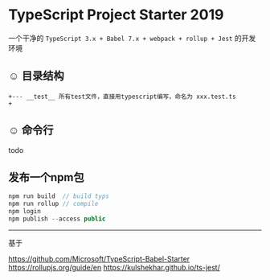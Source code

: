 # TypeScript Project Starter 2019

一个干净的 `TypeScript 3.x + Babel 7.x + webpack + rollup + Jest` 的开发环境 

## :relaxed: 目录结构

```
+--- __test__ 所有test文件，直接用typescript编写，命名为 xxx.test.ts
+

```

## :relaxed: 命令行

todo

## 发布一个npm包

```javascript
npm run build  // build typs
npm run rollup // compile
npm login
npm publish --access public
```

----
基于

https://github.com/Microsoft/TypeScript-Babel-Starter
https://rollupjs.org/guide/en
https://kulshekhar.github.io/ts-jest/